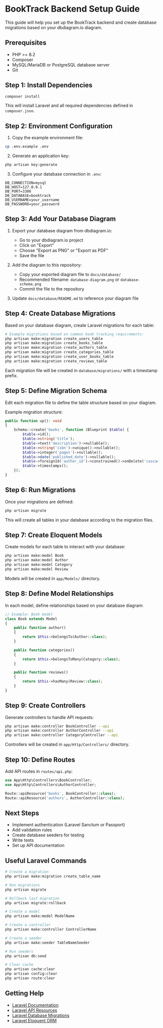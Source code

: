 # BookTrack Backend Setup Guide

This guide will help you set up the BookTrack backend and create database migrations based on your dbdiagram.io diagram.

## Prerequisites

- PHP >= 8.2
- Composer
- MySQL/MariaDB or PostgreSQL database server
- Git

## Step 1: Install Dependencies

```bash
composer install
```

This will install Laravel and all required dependencies defined in `composer.json`.

## Step 2: Environment Configuration

1. Copy the example environment file:
```bash
cp .env.example .env
```

2. Generate an application key:
```bash
php artisan key:generate
```

3. Configure your database connection in `.env`:
```env
DB_CONNECTION=mysql
DB_HOST=127.0.0.1
DB_PORT=3306
DB_DATABASE=booktrack
DB_USERNAME=your_username
DB_PASSWORD=your_password
```

## Step 3: Add Your Database Diagram

1. Export your database diagram from dbdiagram.io:
   - Go to your dbdiagram.io project
   - Click on "Export" 
   - Choose "Export as PNG" or "Export as PDF"
   - Save the file

2. Add the diagram to this repository:
   - Copy your exported diagram file to `docs/database/`
   - Recommended filename: `database-diagram.png` or `database-schema.png`
   - Commit the file to the repository

3. Update `docs/database/README.md` to reference your diagram file

## Step 4: Create Database Migrations

Based on your database diagram, create Laravel migrations for each table:

```bash
# Example migrations based on common book tracking requirements:
php artisan make:migration create_users_table
php artisan make:migration create_books_table
php artisan make:migration create_authors_table
php artisan make:migration create_categories_table
php artisan make:migration create_user_books_table
php artisan make:migration create_reviews_table
```

Each migration file will be created in `database/migrations/` with a timestamp prefix.

## Step 5: Define Migration Schema

Edit each migration file to define the table structure based on your diagram.

Example migration structure:
```php
public function up(): void
{
    Schema::create('books', function (Blueprint $table) {
        $table->id();
        $table->string('title');
        $table->text('description')->nullable();
        $table->string('isbn')->unique()->nullable();
        $table->integer('pages')->nullable();
        $table->date('published_date')->nullable();
        $table->foreignId('author_id')->constrained()->onDelete('cascade');
        $table->timestamps();
    });
}
```

## Step 6: Run Migrations

Once your migrations are defined:

```bash
php artisan migrate
```

This will create all tables in your database according to the migration files.

## Step 7: Create Eloquent Models

Create models for each table to interact with your database:

```bash
php artisan make:model Book
php artisan make:model Author
php artisan make:model Category
php artisan make:model Review
```

Models will be created in `app/Models/` directory.

## Step 8: Define Model Relationships

In each model, define relationships based on your database diagram:

```php
// Example: Book model
class Book extends Model
{
    public function author()
    {
        return $this->belongsTo(Author::class);
    }

    public function categories()
    {
        return $this->belongsToMany(Category::class);
    }

    public function reviews()
    {
        return $this->hasMany(Review::class);
    }
}
```

## Step 9: Create Controllers

Generate controllers to handle API requests:

```bash
php artisan make:controller BookController --api
php artisan make:controller AuthorController --api
php artisan make:controller CategoryController --api
```

Controllers will be created in `app/Http/Controllers/` directory.

## Step 10: Define Routes

Add API routes in `routes/api.php`:

```php
use App\Http\Controllers\BookController;
use App\Http\Controllers\AuthorController;

Route::apiResource('books', BookController::class);
Route::apiResource('authors', AuthorController::class);
```

## Next Steps

- Implement authentication (Laravel Sanctum or Passport)
- Add validation rules
- Create database seeders for testing
- Write tests
- Set up API documentation

## Useful Laravel Commands

```bash
# Create a migration
php artisan make:migration create_table_name

# Run migrations
php artisan migrate

# Rollback last migration
php artisan migrate:rollback

# Create a model
php artisan make:model ModelName

# Create a controller
php artisan make:controller ControllerName

# Create a seeder
php artisan make:seeder TableNameSeeder

# Run seeders
php artisan db:seed

# Clear cache
php artisan cache:clear
php artisan config:clear
php artisan route:clear
```

## Getting Help

- [Laravel Documentation](https://laravel.com/docs)
- [Laravel API Resources](https://laravel.com/docs/eloquent-resources)
- [Laravel Database Migrations](https://laravel.com/docs/migrations)
- [Laravel Eloquent ORM](https://laravel.com/docs/eloquent)
